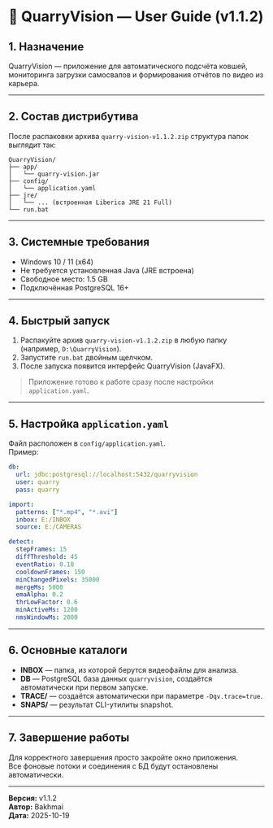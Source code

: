 # 🧩 QuarryVision — User Guide (v1.1.2)

## 1. Назначение
QuarryVision — приложение для автоматического подсчёта ковшей, мониторинга загрузки самосвалов и формирования отчётов по видео из карьера.

---

## 2. Состав дистрибутива

После распаковки архива `quarry-vision-v1.1.2.zip` структура папок выглядит так:

```
QuarryVision/
├── app/
│   └── quarry-vision.jar
├── config/
│   └── application.yaml
├── jre/
│   └── ... (встроенная Liberica JRE 21 Full)
└── run.bat
```

---

## 3. Системные требования

- Windows 10 / 11 (x64)
- Не требуется установленная Java (JRE встроена)
- Свободное место: 1.5 GB
- Подключённая PostgreSQL 16+

---

## 4. Быстрый запуск

1. Распакуйте архив `quarry-vision-v1.1.2.zip` в любую папку (например, `D:\QuarryVision`).
2. Запустите `run.bat` двойным щелчком.
3. После запуска появится интерфейс QuarryVision (JavaFX).

> Приложение готово к работе сразу после настройки `application.yaml`.

---

## 5. Настройка `application.yaml`

Файл расположен в `config/application.yaml`.  
Пример:

```yaml
db:
  url: jdbc:postgresql://localhost:5432/quarryvision
  user: quarry
  pass: quarry

import:
  patterns: ["*.mp4", "*.avi"]
  inbox: E:/INBOX
  source: E:/CAMERAS

detect:
  stepFrames: 15
  diffThreshold: 45
  eventRatio: 0.18
  cooldownFrames: 150
  minChangedPixels: 35000
  mergeMs: 5000
  emaAlpha: 0.2
  thrLowFactor: 0.6
  minActiveMs: 1200
  nmsWindowMs: 2000
  ```

---

## 6. Основные каталоги

- **INBOX** — папка, из которой берутся видеофайлы для анализа.  
- **DB** — PostgreSQL база данных `quarryvision`, создаётся автоматически при первом запуске.
- **TRACE/** — создаётся автоматически при параметре `-Dqv.trace=true`.
- **SNAPS/** — результат CLI-утилиты snapshot.

---

## 7. Завершение работы

Для корректного завершения просто закройте окно приложения.  
Все фоновые потоки и соединения с БД будут остановлены автоматически.

---

**Версия:** v1.1.2  
**Автор:** Bakhmai  
**Дата:** 2025-10-19